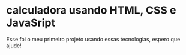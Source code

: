 # calculadora usando HTML, CSS e JavaSript

Esse foi o meu primeiro projeto usando essas tecnologias, espero que ajude!
